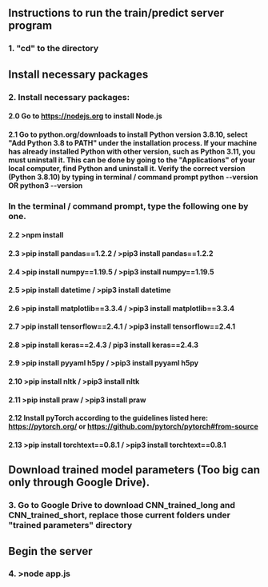 ## Instructions to run the train/predict server program

### 1. "cd" to the directory

## Install necessary packages

### 2. Install necessary packages:

#### 2.0 Go to https://nodejs.org to install Node.js 
#### 2.1 Go to python.org/downloads to install Python version 3.8.10, select "Add Python 3.8 to PATH" under the installation process. If your machine has already installed Python with other version, such as Python 3.11, you must uninstall it. This can be done by going to the "Applications" of your local computer, find Python and uninstall it. Verify the correct version (Python 3.8.10) by typing in terminal / command prompt python --version OR python3 --version

### In the terminal / command prompt, type the following one by one.
#### 2.2 >npm install
#### 2.3 >pip install pandas==1.2.2 / >pip3 install pandas==1.2.2
#### 2.4 >pip install numpy==1.19.5 / >pip3 install numpy==1.19.5
#### 2.5 >pip install datetime / >pip3 install datetime
#### 2.6 >pip install matplotlib==3.3.4 / >pip3 install matplotlib==3.3.4
#### 2.7 >pip install tensorflow==2.4.1 / >pip3 install tensorflow==2.4.1
#### 2.8 >pip install keras==2.4.3 / pip3 install keras==2.4.3
#### 2.9 >pip install pyyaml h5py / >pip3 install pyyaml h5py
#### 2.10 >pip install nltk / >pip3 install nltk
#### 2.11 >pip install praw / >pip3 install praw
#### 2.12 Install pyTorch according to the guidelines listed here: https://pytorch.org/ or https://github.com/pytorch/pytorch#from-source
#### 2.13 >pip install torchtext==0.8.1 / >pip3 install torchtext==0.8.1


## Download trained model parameters (Too big can only through Google Drive).

### 3. Go to Google Drive to download CNN_trained_long and CNN_trained_short, replace those current folders under "trained parameters" directory

## Begin the server

### 4. >node app.js
